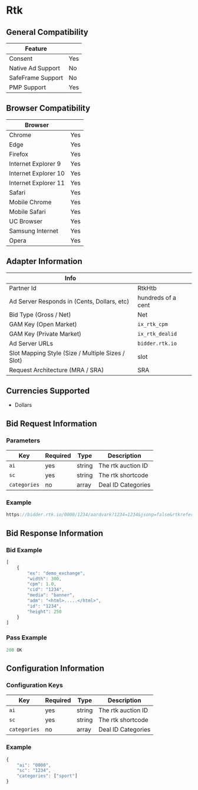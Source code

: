 # Rtk
## General Compatibility
|Feature|  |
|---|---|
| Consent | Yes |
| Native Ad Support | No |
| SafeFrame Support | No |
| PMP Support | Yes |
 
## Browser Compatibility
| Browser |  |
|--- |---|
| Chrome | Yes |
| Edge | Yes |
| Firefox | Yes |
| Internet Explorer 9 | Yes |
| Internet Explorer 10 | Yes |
| Internet Explorer 11 | Yes |
| Safari | Yes |
| Mobile Chrome | Yes |
| Mobile Safari | Yes |
| UC Browser | Yes |
| Samsung Internet | Yes |
| Opera | Yes |
 
## Adapter Information
| Info | |
|---|---|
| Partner Id | RtkHtb |
| Ad Server Responds in (Cents, Dollars, etc) | hundreds of a cent |
| Bid Type (Gross / Net) | Net |
| GAM Key (Open Market) | `ix_rtk_cpm` |
| GAM Key (Private Market) | `ix_rtk_dealid` |
| Ad Server URLs | `bidder.rtk.io` |
| Slot Mapping Style (Size / Multiple Sizes / Slot) | slot |
| Request Architecture (MRA / SRA) | SRA |
 
## Currencies Supported

- Dollars 
 
## Bid Request Information
### Parameters
| Key | Required | Type | Description |
|---|---|---|---|
| `ai` | yes | string | The rtk auction ID |
| `sc` | yes | string | The rtk shortcode | 
| `categories` | no |  array | Deal ID Categories |
 
### Example
```javascript
https://bidder.rtk.io/0000/1234/aardvark?1234=1234&jsonp=false&rtkreferer=http%3A%2F%2Flocalhost%3A5837%2Fpublic%2Fdebugger%2Fadapter-debugger.html&categories=sport&gdpr=true&consent=TEST_GDPR_CONSENT_STRING&w=875&h=497
```
 
## Bid Response Information
### Bid Example
```javascript
[
    {
        "ex": "demo_exchange", 
        "width": 300, 
        "cpm": 1.0, 
        "cid": "1234", 
        "media": "banner", 
        "adm": "<html>.....</html>", 
        "id": "1234", 
        "height": 250
    }
]
```
### Pass Example
```javascript
200 OK 
```
 
## Configuration Information
### Configuration Keys
| Key | Required | Type | Description |
|---|---|---|---|
| `ai` | yes | string | The rtk auction ID |
| `sc` | yes | string | The rtk shortcode | 
| `categories` | no |  array | Deal ID Categories |

### Example
```javascript
{
    "ai": "0000",
    "sc": "1234",
    "categories": ["sport"]
}
```
